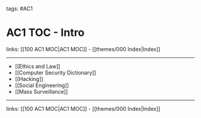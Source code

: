 tags: #AC1

# AC1 TOC - Intro

links: [[100 AC1 MOC|AC1 MOC]] - [[themes/000 Index|Index]]

---

- [[Ethics and Law]]
- [[Computer Security Dictionary]]
- [[Hacking]]
- [[Social Engineering]]
- [[Mass Surveillance]]

---
links: [[100 AC1 MOC|AC1 MOC]] - [[themes/000 Index|Index]]